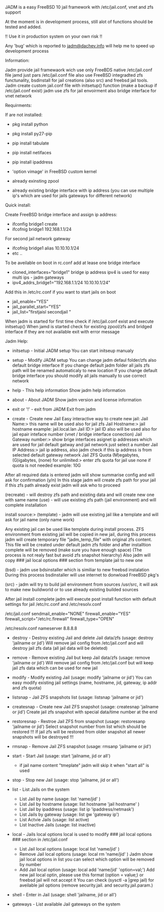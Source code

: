 JADM is a easy FreeBSD 10 jail framework with /etc/jail.conf, vnet and zfs support 

At the moment is in development process, still alot of functions should be tested and added.

!! Use it in production system on your own risk !!

Any 'bug' which is reported to jadm@dachev.info will help me to speed up development process

Information:

Jadm provide jail framewaork wich use only FreeBDS native /etc/jail.conf file
jamd just pars /etc/jail.conf file also use FreeBSD integradted zfs functunality, bsdinstall 
for jail creations (also src) and freebsd jail tools.
Jadm create custom jail.conf file with initsetup() function (make a backup if /etc/jail.conf exist)
jadm use zfs for jail envoirment also bridge interface for vnet network

Requirments:

If are not installed:
- pkg install python
- pkg install py27-pip
- pip install tabulate
- pip install netifaces
- pip install ipaddress

- 'option vimage' in FreeBSD custom kernel
- already exinsting zpool
- already existing bridge interface with ip address
 (you can use multiple ip's which are used for jails gateways for different network)

Quick install:

Create FreeBSD bridge interface and assign ip address:
- ifconfig bridge1 create
- ifcofnig bridge1 192.168.1.1/24

For second jail network gateway
- ifcofnig bridge1 alias 10.10.10.1/24
- etc ..

To be aveilable on boot in rc.conf add at lease one bridge interface
- cloned_interfaces="bridge1"
bridge ip address ipv4 is used for easy multi ips - jadm gateways
- ipv4_addrs_bridge1="192.168.1.1/24 10.10.10.1/24"

Add this in /etc/rc.conf if you want to start jails on boot
- jail_enable="YES"                                                                                                                                                                                                                                                              
- jail_parallel_start="YES"                                                                                                                                                                                                                                                      
- jail_list="firstjaisl secondjail "

When jadm is started for first time check if /etc/jail.conf exist and execute initsetup()
When jamd is started check for existing zpool/zfs and bridged interface if they are not available exit with error message

Jadm Help:

- initsetup - Initial JADM setup
You can start initseup manualy

- setup - Modify JADM setup
You can change jadm defaul folder/zfs also default bridge interface
If you change default jadm folder all jails zfs path will be renamed automaticaly to new location 
If you change default bridge interface you should modify all jails manually to use correct network
  
- help - This help information
Show jadm help information  

- about - About JADM
Show jadm version and license information

- exit or '!' - exit from JADM
Exit from jadm

- create - Create new Jail
Easy interactive way to create new jail:
Jail Name:>  this name will be used also for jail zfs
Jail Hostname:> jail hostname example: jail.local.lan
Jail ID:> jail ID also will be used also for jail epair inteface number (vnet / bridge interface conection)
Jail Gateway number:>  show brige interfaces asignet ip addresses which are used for jail default gatway and jail network just select a number
Jail IP Address:>  jail ip address, also jadm check if this ip address is from selected default gateway network
Jail ZFS Quota (M)egabytes, (G)igabytes, (none) for unlimited:> enter zfs quota for jail use none if quota is not needed example: 10G

After all required data is entered jadm will show summarise config and will ask for confirmation (y/n)
In this stage jadm will create zfs path for your jail if this zfs path already exist jadm will ask who to proceed

(recreate) - will destroy zfs path and existing data and will create new one with same name 
(use) - will use existing zfs path (jail environment) and will complete installation

install source:> 
(template) - jadm will use existing jail like a template and will ask for jail name (only name work)

Any existing jail can be used like template during install process.
ZFS environment from existing jail will be copied in new jail, during this process jadm will create temporary file "jadm_temp_file" with original zfs content.
This file will be created under default jadm zfs folder and after installtion complete will be removed (make sure you have enough space)
(The process is not realy fast but avoid zfs snapshot hierarchy)
Also jadm will copy ### jail local options ### section from template jail to new one

(bsd) - jadm use bdsinstaller which is similiar to new freebsd instalation
During this process bsdinstaller will use internet to donwload FreeBSD pkg's

(src) - jadm will try to build jail environment from sources /usr/src, it will ask to make new buildworld or to use already existing builded sources

After jail install complete jadm will execute post install function with default settings for jail /etc/rc.conf and /etc/resolv.conf

/etc/jail.conf
sendmail_enable="NONE"
firewall_enable="YES"
firewall_script="/etc/rc.firewall"
firewall_type="OPEN"

/etc/resolv.conf
nameserver 8.8.8.8

- destroy - Destroy existing Jail and delete Jail data/zfs (usage: destroy 'jailname or jid')
Will remove jail config from /etc/jail.conf and will destroy jail zfs data (all jail data will be deleted) 
 
- remove - Remove existing Jail but keep Jail data/zfs (usage: remove 'jailname or jid')
Will remove jail config from /etc/jail.conf but will keep jail zfs data which can be used for new jail

- modify -  Modify existing Jail (usage: modify 'jailname or jid')
You can easy modify existing jail settings (name, hostname, jid, gateway, ip addr and zfs quota)

- listsnap -  Jail ZFS snapshots list (usage: listsnap 'jailname or jid')
- createsnap -  Create new Jail ZFS snapshot (usage: createsnap 'jailname or jid')
Create jail zfs snapshot with special data/time number at the end
 
- restoresnap -  Restroe Jail ZFS from snapshot (usage: restoresanp 'jailname or jid')
Select snapshot number from list which should be restored 
!!! If jail zfs will be restored from older snapshot all newer snapshots will be destroyed !!!

- rmsnap -  Remove Jail ZFS snapshot (usage: rmsanp 'jailname or jid')

- start - Start Jail (usage: start 'jailname, jid or all')
  - if jail name content "tmeplate" jadm will skip it when "start all" is used

- stop - Stop new Jail (usage: stop 'jailname, jid or all')

- list - List Jails on the system
  - List Jail by name  (usage: list 'name/jid' )
  - List Jail by hostname  (usage: list hostname 'jail hostname' )
  - List Jail by ipaddress (usage: list ip 'ipaddress/netmask')
  - List Jails by gateway  (usage: list gw 'gateway ip')
  - List Actvie Jails      (usage: list active)
  - List Inactive Jails    (usage: list inactive)
  
- local - Jails local options
local is used to modify ### jail local options ### section in /etc/jail.conf
  - List Jail local options   (usage: local list 'name/jid' )
  - Remove Jail local options (usage: local rm 'name/jid' )
  Jadm show jail local options in list you can select which option will be removed by number
  - Add Jail local option     (usage: local add 'name/jid' 'option=val;')
  Add new jail local optin, please use this format (option = value;) or freebsd jail will not accept it
  You can check (sysctl -a |grep jail) for aveilable jail options (remove security.jail. and security.jail.param.)

- shell - Enter in Jail (usage: shell 'jailname, jid or all')

- gateways - List available Jail gateways on the system

